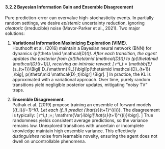 #### 3.2.2 Bayesian Information Gain and Ensemble Disagreement

Pure prediction-error can overvalue high-stochasticity events. In partially random settings, we desire *epistemic* uncertainty reduction, ignoring *aleatoric* (irreducible) noise (Mavor-Parker et al., 2021). Two major solutions:

1. **Variational Information Maximizing Exploration (VIME)**.  
   Houthooft et al. (2016) maintain a Bayesian neural network (BNN) for dynamics \(p(\theta \mid \mathcal{D}_t)\). After each transition, the agent updates the posterior from \(p(\theta\mid \mathcal{D}_t)\) to \(p(\theta\mid \mathcal{D}_{t+1})\), receiving an intrinsic reward:
   \[
   r^i_t = \mathbb{E}_{s_{t+1}}\Bigl[
     D_{\mathrm{KL}}\bigl[p(\theta\mid \mathcal{D}_{t+1}) \,\big\|\,
                           p(\theta\mid \mathcal{D}_t)\bigr]
   \Bigr].
   \]
   In practice, the KL is approximated with a variational approach. Over time, purely random transitions yield negligible posterior updates, mitigating “noisy TV” traps.

2. **Ensemble Disagreement**.  
   Pathak et al. (2019) propose training an ensemble of forward models \(\{f_i\}_{i=1}^K\). Let each \(f_i\) predict \(\hat{s}_{t+1}^{(i)}\). The disagreement is typically:
   \[
     r^i_t \;=\; \mathrm{Var}_i\bigl[\hat{s}_{t+1}^{(i)}\bigr].
   \]
   True randomness yields consistent average predictions, so the variance remains low. Unexplored transitions with uncertain or incomplete knowledge maintain high ensemble variance. This effectively *distinguishes* noise from learnable novelty, ensuring the agent does not dwell on uncontrollable phenomena.
